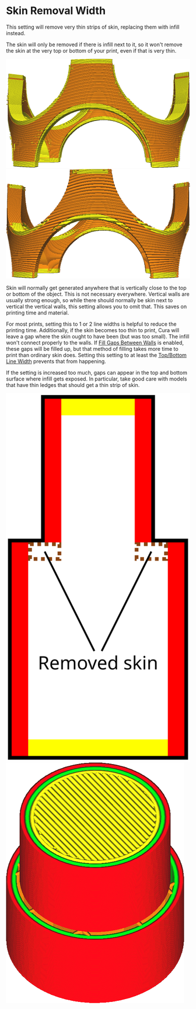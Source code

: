 Skin Removal Width
====
This setting will remove very thin strips of skin, replacing them with infill instead.

The skin will only be removed if there is infill next to it, so it won't remove the skin at the very top or bottom of your print, even if that is very thin.

![Not removing any skin](../images/skin_preshrink_original.png)
![Thin strips are removed](../images/skin_preshrink_shrunk.png)

Skin will normally get generated anywhere that is vertically close to the top or bottom of the object. This is not necessary everywhere. Vertical walls are usually strong enough, so while there should normally be skin next to vertical the vertical walls, this setting allows you to omit that. This saves on printing time and material.

For most prints, setting this to 1 or 2 line widths is helpful to reduce the printing time. Additionally, if the skin becomes too thin to print, Cura will leave a gap where the skin ought to have been (but was too small). The infill won't connect properly to the walls. If [Fill Gaps Between Walls](../shell/fill_perimeter_gaps.md) is enabled, these gaps will be filled up, but that method of filling takes more time to print than ordinary skin does. Setting this setting to at least the [Top/Bottom Line Width](../resolution/skin_line_width.md) prevents that from happening.

If the setting is increased too much, gaps can appear in the top and bottom surface where infill gets exposed. In particular, take good care with models that have thin ledges that should get a thin strip of skin.

![These pieces of skin are removed, exposing infill](../images/skin_preshrink_problem.svg)
![The infill can be seen in layer view too](../images/skin_preshrink_problem_screenshot.png)
